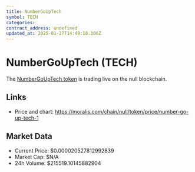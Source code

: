 ```yaml
---
title: NumberGoUpTech
symbol: TECH
categories: 
contract_address: undefined
updated_at: 2025-01-27T14:49:10.306Z
---
```


# NumberGoUpTech (TECH)
The [NumberGoUpTech token](https://moralis.com/chain/null/token/price/number-go-up-tech-1) is trading live on the null blockchain.

## Links
- Price and chart: https://moralis.com/chain/null/token/price/number-go-up-tech-1

## Market Data
- Current Price: $0.000020527812992839
- Market Cap: $N/A
- 24h Volume: $215519.10145882904
